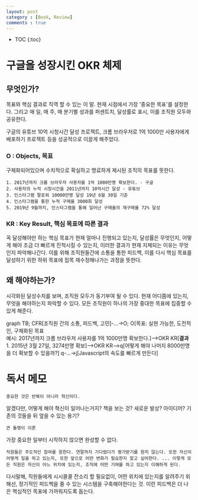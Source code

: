 ```yaml
---
layout: post
category : [Book, Review]
comments : true
---
```


* TOC
{:toc}

# 구글을 성장시킨 OKR 체제

## 무엇인가?

목표와 핵심 결과로 직역 할 수 있는 이 말. 현재 시점에서 가장 '중요한 목표'를 설정한다. 그리고 매 일, 매 주, 매 분기별 성과를 퍼센트치, 달성률로 표시, 이를 조직원 모두와 공유한다.

구글의 유튜브 10억 시청시간 달성 프로젝트, 크롬 브라우저로 1억 1000만 사용자에게 배포하기 프로젝트 등을 성공적으로 이끌게 해주었다.

### O : Objects, 목표

구체화되어있으며 수치적으로 확실하고 명료하게 제시된 조직의 목표를 뜻한다.

    1. 2017년까지 크롬 브라우저 사용자를 1억 1000만명 확보한다. - 구글
    2. 사용자의 누적 시청시간을 2011년까지 10억시간 달성 - 유튜브 
    3. 인스타그램 팔로워 10000만명 달성 19년 6월 30일 기준
    4. 인스타그램을 통한 누적 구매율 3000회 달성
    5. 2019년 9월까지, 인스타그램을 통해 일어난 구매율의 재구매율 72% 달성


### KR : Key Result, 핵심 목표에 따른 결과

꼭 달성해야만 하는 핵심 목표가 현재 얼마나 진행되고 있는지, 달성률은 무엇인지, 어떻게 해야 조금 더 빠르게 진척시킬 수 있는지, 이러한 결과가 현재 지체되는 이유는 무엇인지 파악해나간다. 이를 위해 조직원들간에 소통을 통한 피드백, 이를 다시 핵심 목표를 달성하기 위한 하위 목표에 접목 재수정해나가는 과정을 뜻한다.

## 왜 해야하는가?

시각화된 달성수치를 보며, 조직원 모두가 동기부여 될 수 있다.
현재 어디쯤에 있는지, 무엇을 해야하는지 파악할 수 있다.
모든 조직원이 하나의 가장 중대한 목표에 집중할 수 있게 해준다.

<div class="mermaid">
graph TB;
CFR[조직원 간의 소통, 피드백, 고민]-...->O;
O[목표: 실현 가능한, 도전적인, 구체화된 목표 <br>예시: 2017년까지 크롬 브라우저 사용자를 1억 1000만명 확보한다.]-->OKR
KR[<strong>결과</strong> <br> 1. 2015년 3월 27일, 3274만명 확보]-->OKR
KR-->q[어떻게 해야 나머지 8000만명을 더 확보할 수 있을까?]
q-...->j[Javascript의 속도를 빠르게 만든다]
</div>



# 독서 메모

```
중요한 것은 반복이 아니라 혁신이다.
```
알겠다만, 어떻게 해야 혁신이 일어나는거지? 책을 보는 것?
새로운 발상? 아이디어? 기존의 것들을 뒤 엎을 수 있는 용기?


```
큰 돌멩이 이론
```
가장 중요한 일부터 시작하지 않으면 완성할 수 없다.


```
직원들은 주도적인 참여를 원한다. 연말까지 기다렸다가 평가받기를 원치 않는다. 또한 자신이 어떻게 일을 하고 있는지, 또한 앞으로 어떤 변화가 필요한지 알고 싶어한다. ... 이렇게 모든 직원은 자신이 어느 위치에 있는지, 조직에 어떤 기여를 하고 있는지 이해하게 된다.
```
다시말해, 직원들에게 시시콜콜 잔소리 할 필요없이, 어떤 위치에 있는지를 알려주기 위해선, 정기적인 피드백을 줄 수 있는 시스템을 구축해야한다는 것. 이런 피드백은 더 나은 핵심적인 목표에 가까워지도록 돕는다.